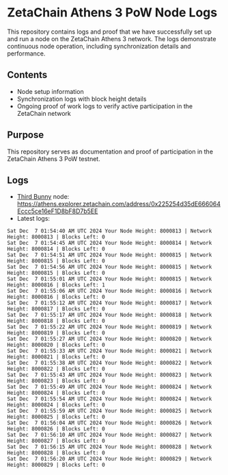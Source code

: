 # ZetaChain Athens 3 PoW Node Logs
This repository contains logs and proof that we have successfully set up and run a node on the ZetaChain Athens 3 network. The logs demonstrate continuous node operation, including synchronization details and performance.

## Contents
- Node setup information
- Synchronization logs with block height details
- Ongoing proof of work logs to verify active participation in the ZetaChain network

## Purpose
This repository serves as documentation and proof of participation in the ZetaChain Athens 3 PoW testnet.

## Logs

- [Third Bunny](https://thirdbunny.xyz/) node: https://athens.explorer.zetachain.com/address/0x225254d35dE666064Eccc5ce16eF1D8bF8D7b5EE
- Latest logs:
```
Sat Dec  7 01:54:40 AM UTC 2024 Your Node Height: 8000813 | Network Height: 8000813 | Blocks Left: 0
Sat Dec  7 01:54:45 AM UTC 2024 Your Node Height: 8000814 | Network Height: 8000814 | Blocks Left: 0
Sat Dec  7 01:54:51 AM UTC 2024 Your Node Height: 8000815 | Network Height: 8000815 | Blocks Left: 0
Sat Dec  7 01:54:56 AM UTC 2024 Your Node Height: 8000815 | Network Height: 8000815 | Blocks Left: 0
Sat Dec  7 01:55:01 AM UTC 2024 Your Node Height: 8000815 | Network Height: 8000816 | Blocks Left: 1
Sat Dec  7 01:55:06 AM UTC 2024 Your Node Height: 8000816 | Network Height: 8000816 | Blocks Left: 0
Sat Dec  7 01:55:12 AM UTC 2024 Your Node Height: 8000817 | Network Height: 8000817 | Blocks Left: 0
Sat Dec  7 01:55:17 AM UTC 2024 Your Node Height: 8000818 | Network Height: 8000818 | Blocks Left: 0
Sat Dec  7 01:55:22 AM UTC 2024 Your Node Height: 8000819 | Network Height: 8000819 | Blocks Left: 0
Sat Dec  7 01:55:27 AM UTC 2024 Your Node Height: 8000820 | Network Height: 8000820 | Blocks Left: 0
Sat Dec  7 01:55:33 AM UTC 2024 Your Node Height: 8000821 | Network Height: 8000821 | Blocks Left: 0
Sat Dec  7 01:55:38 AM UTC 2024 Your Node Height: 8000822 | Network Height: 8000822 | Blocks Left: 0
Sat Dec  7 01:55:43 AM UTC 2024 Your Node Height: 8000823 | Network Height: 8000823 | Blocks Left: 0
Sat Dec  7 01:55:49 AM UTC 2024 Your Node Height: 8000824 | Network Height: 8000824 | Blocks Left: 0
Sat Dec  7 01:55:54 AM UTC 2024 Your Node Height: 8000824 | Network Height: 8000824 | Blocks Left: 0
Sat Dec  7 01:55:59 AM UTC 2024 Your Node Height: 8000825 | Network Height: 8000825 | Blocks Left: 0
Sat Dec  7 01:56:04 AM UTC 2024 Your Node Height: 8000826 | Network Height: 8000826 | Blocks Left: 0
Sat Dec  7 01:56:10 AM UTC 2024 Your Node Height: 8000827 | Network Height: 8000827 | Blocks Left: 0
Sat Dec  7 01:56:15 AM UTC 2024 Your Node Height: 8000828 | Network Height: 8000828 | Blocks Left: 0
Sat Dec  7 01:56:20 AM UTC 2024 Your Node Height: 8000829 | Network Height: 8000829 | Blocks Left: 0
```

